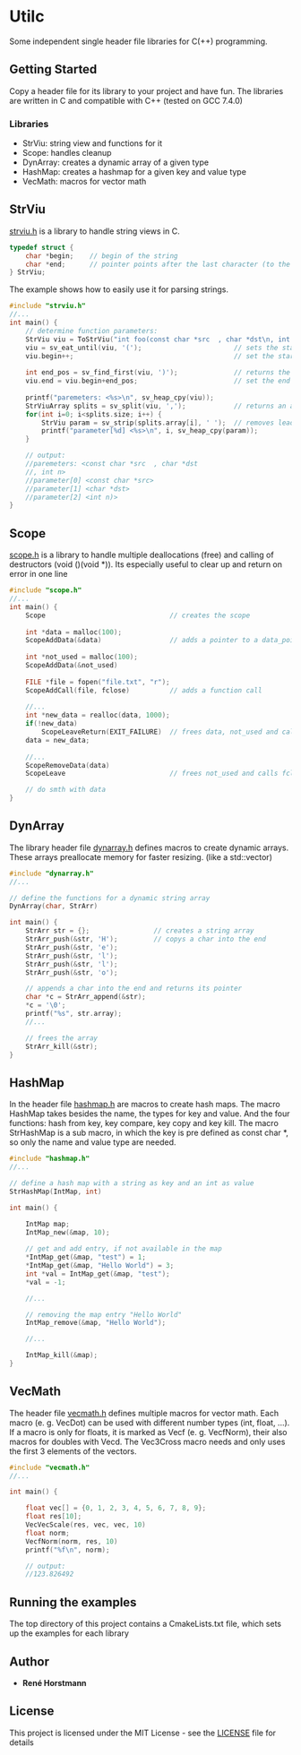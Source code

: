 # Utilc
Some independent single header file libraries for C(++) programming.

## Getting Started
Copy a header file for its library to your project and have fun.
The libraries are written in C and compatible with C++ (tested on GCC 7.4.0)

### Libraries
* StrViu: string view and functions for it
* Scope: handles cleanup
* DynArray: creates a dynamic array of a given type
* HashMap: creates a hashmap for a given key and value type
* VecMath: macros for vector math


## StrViu
[strviu.h](include/utilc/strviu.h) is a library to handle string views in C.
```c
typedef struct {
    char *begin;    // begin of the string
    char *end;      // pointer points after the last character (to the \0 for a cstring)
} StrViu;
```
The example shows how to easily use it for parsing strings.
```c
#include "strviu.h"
//...
int main() {
    // determine function parameters:
    StrViu viu = ToStrViu("int foo(const char *src  , char *dst\n, int n);");
    viu = sv_eat_until(viu, '(');                       // sets the start of the view to the next '('
    viu.begin++;                                        // set the start after the '('
    
    int end_pos = sv_find_first(viu, ')');              // returns the first index of ')'
    viu.end = viu.begin+end_pos;                        // set the end to the ')'
    
    printf("paremeters: <%s>\n", sv_heap_cpy(viu));
    StrViuArray splits = sv_split(viu, ',');            // returns an array of views, seperated by ','
    for(int i=0; i<splits.size; i++) {
        StrViu param = sv_strip(splits.array[i], ' ');  // removes leading and ending ' ' (+ \t,\n)
        printf("parameter[%d] <%s>\n", i, sv_heap_cpy(param));
    }

    // output:
    //paremeters: <const char *src  , char *dst
    //, int n>
    //parameter[0] <const char *src>
    //parameter[1] <char *dst>
    //parameter[2] <int n)>
}
```

## Scope
[scope.h](include/utilc/scope.h) is a library to handle multiple deallocations (free) and calling of destructors (void ()(void *)).
Its especially useful to clear up and return on error in one line
```c
#include "scope.h"
//...
int main() {
    Scope                               // creates the scope
    
    int *data = malloc(100);
    ScopeAddData(&data)                 // adds a pointer to a data_pointer
    
    int *not_used = malloc(100);
    ScopeAddData(&not_used)
    
    FILE *file = fopen("file.txt", "r");
    ScopeAddCall(file, fclose)          // adds a function call 
    
    //...
    int *new_data = realloc(data, 1000);
    if(!new_data)
        ScopeLeaveReturn(EXIT_FAILURE)  // frees data, not_used and calls fclose(file), then returns 1
    data = new_data;
    
    //...
    ScopeRemoveData(data)
    ScopeLeave                          // frees not_used and calls fclose(file)

    // do smth with data
}
```

## DynArray
The library header file [dynarray.h](include/utilc/dynarray.h) defines macros to create dynamic arrays.
These arrays preallocate memory for faster resizing.
(like a std::vector)
```c
#include "dynarray.h"
//...

// define the functions for a dynamic string array
DynArray(char, StrArr)

int main() {
    StrArr str = {};                // creates a string array
    StrArr_push(&str, 'H');         // copys a char into the end
    StrArr_push(&str, 'e');
    StrArr_push(&str, 'l');
    StrArr_push(&str, 'l');
    StrArr_push(&str, 'o');

    // appends a char into the end and returns its pointer    
    char *c = StrArr_append(&str);  
    *c = '\0';
    printf("%s", str.array);
    //...

    // frees the array
    StrArr_kill(&str);
}
```

## HashMap
In the header file [hashmap.h](include/utilc/hashmap.h) are macros to create hash maps.
The macro HashMap takes besides the name, the types for key and value.
And the four functions: hash from key, key compare, key copy and key kill.
The macro StrHashMap is a sub macro, in which the key is pre defined as const char *, 
so only the name and value type are needed.
```c
#include "hashmap.h"
//...

// define a hash map with a string as key and an int as value
StrHashMap(IntMap, int)

int main() {

    IntMap map;
    IntMap_new(&map, 10);
    
    // get and add entry, if not available in the map
    *IntMap_get(&map, "test") = 1;
    *IntMap_get(&map, "Hello World") = 3;
    int *val = IntMap_get(&map, "test");
    *val = -1;

    //...

    // removing the map entry "Hello World"
    IntMap_remove(&map, "Hello World");

    //...

    IntMap_kill(&map);
}
```

## VecMath
The header file [vecmath.h](include/utilc/vecmath.h) defines multiple macros for vector math.
Each macro (e. g. VecDot) can be used with different number types (int, float, ...).
If a macro is only for floats, it is marked as Vecf (e. g. VecfNorm), their also macros for doubles with Vecd.
The Vec3Cross macro needs and only uses the first 3 elements of the vectors.
```c
#include "vecmath.h"
//...

int main() {

    float vec[] = {0, 1, 2, 3, 4, 5, 6, 7, 8, 9};
    float res[10];
    VecVecScale(res, vec, vec, 10)
    float norm;
    VecfNorm(norm, res, 10)
    printf("%f\n", norm);

    // output:
    //123.826492
```

## Running the examples
The top directory of this project contains a CmakeLists.txt file, which sets up the examples for each library

## Author

* **René Horstmann**

## License

This project is licensed under the MIT License - see the [LICENSE](LICENSE) file for details